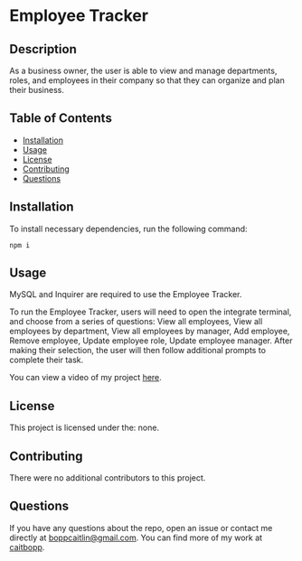 # Employee Tracker

## Description
As a business owner, the user is able to view and manage departments, roles, and employees in their company so that they can organize and plan their business.
## Table of Contents
- [Installation](#installation)
- [Usage](#usage)
- [License](#license)
- [Contributing](#contributing)
- [Questions](#questions)
## Installation
To install necessary dependencies, run the following command:
```
npm i
```

## Usage
MySQL and Inquirer are required to use the Employee Tracker.

To run the Employee Tracker, users will need to open the integrate terminal, and choose from a series of questions: View all employees, View all employees by department, View all employees by manager, Add employee, Remove employee, Update employee role, Update employee manager. After making their selection, the user will then follow additional prompts to complete their task. 

You can view a video of my project [here](https://youtu.be/rGu-bLByltY).

## License
This project is licensed under the: none.


## Contributing
There were no additional contributors to this project.

## Questions
If you have any questions about the repo, open an issue or contact me directly at boppcaitlin@gmail.com. You can find more of my work at [caitbopp](https://github.com/caitbopp).